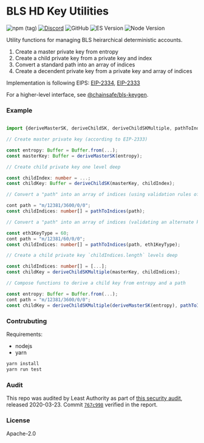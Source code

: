 # BLS HD Key Utilities

![npm (tag)](https://img.shields.io/npm/v/@chainsafe/bls-hd-key/latest)
[![Discord](https://img.shields.io/discord/593655374469660673.svg?label=Discord&logo=discord)](https://discord.gg/aMxzVcr)
![GitHub](https://img.shields.io/github/license/chainsafe/bls-hd-key)
![ES Version](https://img.shields.io/badge/ES-2015-yellow)
![Node Version](https://img.shields.io/badge/node-10.x-green)

Utility functions for managing BLS heirarchical deterministic accounts.

1. Create a master private key from entropy
2. Create a child private key from a private key and index
3. Convert a standard path into an array of indices
4. Create a decendent private key from a private key and array of indices

Implementation is following EIPS: [EIP-2334](https://github.com/ethereum/EIPs/blob/master/EIPS/eip-2334.md), [EIP-2333](https://github.com/ethereum/EIPs/blob/master/EIPS/eip-2333.md)

For a higher-level interface, see [@chainsafe/bls-keygen](https://github.com/chainsafe/bls-keygen).

### Example
```typescript

import {deriveMasterSK, deriveChildSK, deriveChildSKMultiple, pathToIndices} from "@chainsafe/bls-hd-key";

// Create master private key (according to EIP-2333)

const entropy: Buffer = Buffer.from(...);
const masterKey: Buffer = deriveMasterSK(entropy);

// Create child private key one level deep

const childIndex: number = ...;
const childKey: Buffer = deriveChildSK(masterKey, childIndex);

// Convert a "path" into an array of indices (using validation rules of EIP-2334)

cont path = "m/12381/3600/0/0";
const childIndices: number[] = pathToIndices(path);

// Convert a "path" into an array of indices (validating an alternate key type)

const eth1KeyType = 60;
cont path = "m/12381/60/0/0";
const childIndices: number[] = pathToIndices(path, eth1KeyType);

// Create a child private key `childIndices.length` levels deep

const childIndices: number[] = [...];
const childKey = deriveChildSKMultiple(masterKey, childIndices);

// Compose functions to derive a child key from entropy and a path

const entropy: Buffer = Buffer.from(...);
cont path = "m/12381/3600/0/0";
const childKey = deriveChildSKMultiple(deriveMasterSK(entropy), pathToIndices(path));

```

### Contrubuting

Requirements:
- nodejs
- yarn

```bash
yarn install
yarn run test
```

### Audit

This repo was audited by Least Authority as part of [this security audit](https://github.com/ChainSafe/lodestar/blob/master/audits/2020-03-23_UTILITY_LIBRARIES.pdf), released 2020-03-23. Commit [`767c998`](https://github.com/ChainSafe/bls-hd-key/commit/767c998) verified in the report.

### License

Apache-2.0
